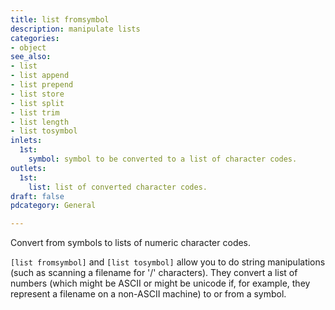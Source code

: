 ```yaml
---
title: list fromsymbol
description: manipulate lists
categories:
- object
see_also:
- list
- list append
- list prepend
- list store
- list split
- list trim
- list length
- list tosymbol
inlets:
  1st: 
    symbol: symbol to be converted to a list of character codes.
outlets:
  1st:
    list: list of converted character codes.
draft: false
pdcategory: General

---
```

Convert from symbols to lists of numeric character codes.

`[list fromsymbol]` and `[list tosymbol]` allow you to do string manipulations (such as scanning a filename for '/' characters). They convert a list of numbers (which might be ASCII or might be unicode if, for example, they represent a filename on a non-ASCII machine) to or from a symbol.

